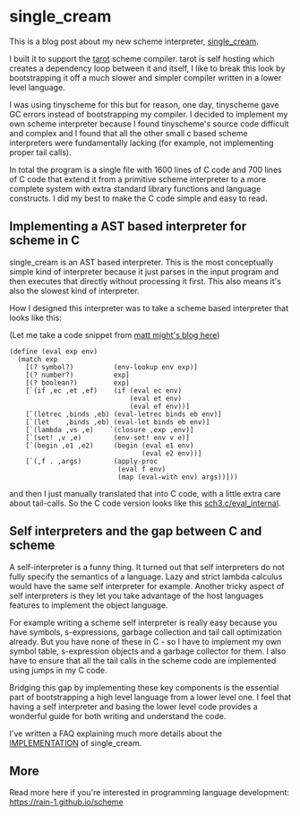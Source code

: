 # single_cream

This is a blog post about my new scheme interpreter, [single_cream](https://github.com/rain-1/single_cream).

I built it to support the [tarot](/scheme-9) scheme compiler. tarot is self hosting which creates a dependency loop between it and itself, I like to break this look by bootstrapping it off a much slower and simpler compiler written in a lower level language.

I was using tinyscheme for this but for reason, one day, tinyscheme gave GC errors instead of bootstrapping my compiler. I decided to implement my own scheme interpreter because I found tinyscheme's source code difficult and complex and I found that all the other small c based scheme interpreters were fundamentally lacking (for example, not implementing proper tail calls).

In total the program is a single file with 1600 lines of C code and 700 lines of C code that extend it from a primitive scheme interpreter to a more complete system with extra standard library functions and language constructs. I did my best to make the C code simple and easy to read.

## Implementing a AST based interpreter for scheme in C

single_cream is an AST based interpreter. This is the most conceptually simple kind of interpreter because it just parses in the input program and then executes that directly without processing it first. This also means it's also the slowest kind of interpreter.

How I designed this interpreter was to take a scheme based interpreter that looks like this:

(Let me take a code snippet from [matt might's blog here](http://matt.might.net/articles/implementing-a-programming-language/))

```
(define (eval exp env)
  (match exp
    [(? symbol?)          (env-lookup env exp)]
    [(? number?)          exp]
    [(? boolean?)         exp]
    [`(if ,ec ,et ,ef)    (if (eval ec env)
                              (eval et env)
                              (eval ef env))]
    [`(letrec ,binds ,eb) (eval-letrec binds eb env)]
    [`(let    ,binds ,eb) (eval-let binds eb env)]
    [`(lambda ,vs ,e)    `(closure ,exp ,env)]
    [`(set! ,v ,e)        (env-set! env v e)]
    [`(begin ,e1 ,e2)     (begin (eval e1 env)
                                 (eval e2 env))]
    [`(,f . ,args)        (apply-proc
                           (eval f env) 
                           (map (eval-with env) args))]))
```

and then I just manually translated that into C code, with a little extra care about tail-calls. So the C code version looks like this [sch3.c/eval_internal](https://github.com/rain-1/single_cream/blob/master/src/sch3.c#L991).

## Self interpreters and the gap between C and scheme

A self-interpreter is a funny thing. It turned out that self interpreters do not fully specify the semantics of a language. Lazy and strict lambda calculus would have the same self interpreter for example. Another tricky aspect of self interpreters is they let you take advantage of the host languages features to implement the object language.

For example writing a scheme self interpreter is really easy because you have symbols, s-expressions, garbage collection and tail call optimization already. But you have none of these in C - so I have to implement my own symbol table, s-expression objects and a garbage collector for them. I also have to ensure that all the tail calls in the scheme code are implemented using jumps in my C code.

Bridging this gap by implementing these key components is the essential part of bootstrapping a high level language from a lower level one. I feel that having a self interpreter and basing the lower level code provides a wonderful guide for both writing and understand the code.

I've written a FAQ explaining much more details about the [IMPLEMENTATION](https://github.com/rain-1/single_cream/blob/master/doc/IMPLEMENTATION.md) of single_cream.

## More

Read more here if you're interested in programming language development: [https://rain-1.github.io/scheme
](https://rain-1.github.io/scheme)
